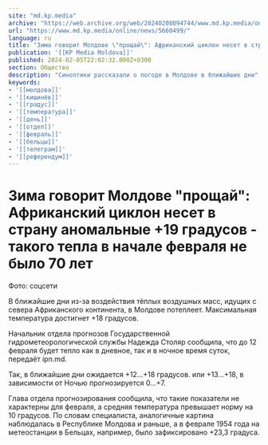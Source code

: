 ```yaml
---
site: "md.kp.media"
archive: "https://web.archive.org/web/20240208094744/www.md.kp.media/online/news/5660499/"
url: "https://www.md.kp.media/online/news/5660499/"
language: ru
title: "Зима говорит Молдове \"прощай\": Африканский циклон несет в страну аномальные +19 градусов - такого тепла в начале февраля не было 70 лет"
publication: '[[KP Media Moldova]]'
published: 2024-02-05T22:02:32.000Z+0300
section: Общество
description: "Синоптики рассказали о погоде в Молдове в ближайшие дни"
keywords:
- '[[молдова]]'
- '[[кишинёв]]'
- '[[градус]]'
- '[[температура]]'
- '[[день]]'
- '[[отдел]]'
- '[[февраль]]'
- '[[бельцы]]'
- '[[телеграм]]'
- '[[референдум]]'
---
```


# Зима говорит Молдове "прощай": Африканский циклон несет в страну аномальные +19 градусов - такого тепла в начале февраля не было 70 лет

Фото: соцсети

В ближайшие дни из-за воздействия тёплых воздушных масс, идущих с севера Африканского континента, в Молдове потеплеет. Максимальная температура достигнет +18 градусов.

Начальник отдела прогнозов Государственной гидрометеорологической службы Надежда Столяр сообщила, что до 12 февраля будет тепло как в дневное, так и в ночное время суток, передаёт ipn.md.

Так, в ближайшие дни ожидается +12...+18 градусов. или +13...+18, в зависимости от Ночью прогнозируется 0...+7.

Глава отдела прогнозирования сообщила, что такие показатели не характерны для февраля, а средняя температура превышает норму на 10 градусов. По словам специалиста, аналогичные картина наблюдалась в Республике Молдова и раньше, а в феврале 1954 года на метеостанции в Бельцах, например, было зафиксировано +23,3 градуса.